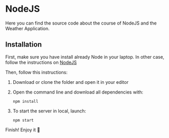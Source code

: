 # NodeJS


Here you can find the source code about the course of NodeJS and the Weather Application.

## Installation

First, make sure you have install already Node in your laptop. In other case, follow the instructions on [NodeJS](https://nodejs.org/it/) 

Then, follow this instructions:

1. Download or clone the folder and open it in your editor
2. Open the command line and download all dependencies with:
    
       npm install
        
3. To start the server in local, launch:
       
       npm start

Finish! Enjoy it :rocket:

